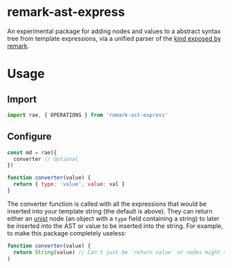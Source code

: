 # remark-ast-express
An experimental package for adding nodes and values to a abstract syntax tree from template expressions, via a unified parser of the [kind exposed by remark](https://github.com/remarkjs/remark/tree/master/packages/remark-parse#extending-the-parser).

# Usage
## Import
```javascript
import rae, { OPERATIONS } from 'remark-ast-express'
```
## Configure
```javascript
const md = rae({
  converter // Optional
})

function converter(value) {
  return { type: 'value', value: val }
}
```

The converter function is called with all the expressions that would be inserted into your template string (the default is above). They can return either an [unist](https://github.com/syntax-tree/unist) node (an object with a `type` field containing a string) to later be inserted into the AST or value to be inserted into the string. For example, to make this package completely useless:

```javascript
function converter(value) {
  return String(value) // Can't just be `return value` or nodes might still be inserted.
)
```
